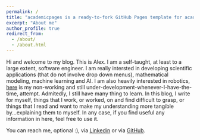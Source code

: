 ```yaml
---
permalink: /
title: "academicpages is a ready-to-fork GitHub Pages template for academic personal websites"
excerpt: "About me"
author_profile: true
redirect_from: 
  - /about/
  - /about.html
---
```

Hi and welcome to my blog. This is Alex. I am a self-taught, at least to a large extent, software engineer. I am really intersted in
developing scientific applications (that do not involve drop down menus), mathematical modeling, machine learning and AI. I am also heavily interested in robotics,   <a href="https://github.com/pockerman/odisseus_raspberry_pi">here</a> is my non-working and still under-development-whenever-I-have-the-time, attempt. Admitedly, I still have  many thing  to learn.
In this blog, I write for myself, things that I work, or worked, on and find difficult to grasp, or things that I read and want to make
my understanding more tangible by...explaining them to myself. In any case, if you find useful any information in here, feel free to use it.

You can reach me, optional :), via <a href="https://www.linkedin.com/in/alexandros-giavaras-26233a5b/">Linkedin</a> or via <a href="https://github.com/pockerman">GitHub</a>.

